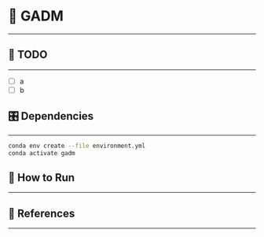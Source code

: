 # 📝 GADM  #
***

## :tada: TODO ##
***

- [ ] a
- [ ] b

## 🎛  Dependencies ##
***

```bash
conda env create --file environment.yml
conda activate gadm
```

## :running: How to Run ##
***

## :gem: References ##
***

